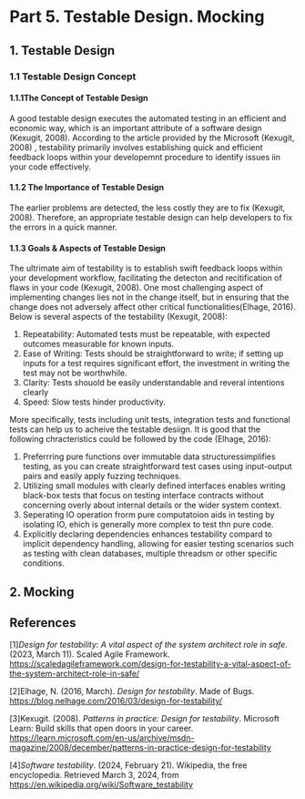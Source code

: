 # Part 5. Testable Design. Mocking

## 1. **Testable Design**

### 1.1 Testable Design Concept

#### 1.1.1The Concept of Testable Design

A good testable design executes the automated testing in an efficient and economic way, which is an important attribute of a software design (Kexugit, 2008). According to the article provided by the Microsoft  (Kexugit, 2008) , testability primarily involves establishing quick and efficient feedback loops within your developemnt procedure to identify issues iin your code effectively.

#### 1.1.2 The Importance of Testable Design

The earlier problems are detected, the less costly they are to fix (Kexugit, 2008). Therefore, an appropriate testable design can help developers to fix the errors in a quick manner.

#### 1.1.3 Goals & Aspects of Testable Design

The ultrimate aim of testability is to establish swift feedback loops within your development workflow, facilitating the detecton and recitification of flaws in your code (Kexugit, 2008). One most challenging aspect of implementing changes lies not in the change itself, but in ensuring that the change does not adversely affect other critical functionalities(Elhage, 2016). Below is several aspects of the testability (Kexugit, 2008): 

1) Repeatability: Automated tests must be repeatable, with expected outcomes measurable for known inputs.
2) Ease of Writing: Tests should be straightforward to write; if setting up inputs for a test requires significant effort, the investment in writing the test may not be worthwhile.
3) Clarity: Tests shouold be easily understandable and reveral intentions clearly
4) Speed: Slow tests hinder productivity.

More specifically, tests including unit tests, integration tests and functional tests can help us to acheive the testable desiign. It is good that the following chracteristics could be followed by the code (Elhage, 2016):

1. Preferrring pure functions over immutable data structuressimplifies testing, as you can create straightforward test cases using input-output pairs and easily apply fuzzing techniques.
2. Utilizing small modules with clearly defined interfaces enables writing black-box tests that focus on testing interface contracts without concerning overly about internal details or the wider system context.
3. Seperating IO operation frorm pure computatoion aids in testing by isolating IO, ehich is generally more complex to test thn pure code.
4. Explicitly declaring dependencies enhances testability compard to implicit dependency handling, allowing for easier testing scenarios such as testing with clean databases, multiple threadsm or other specific conditions.

## 2. **Mocking** 







## References

[1]*Design for testability: A vital aspect of the system architect role in safe*. (2023, March 11). Scaled Agile Framework. https://scaledagileframework.com/design-for-testability-a-vital-aspect-of-the-system-architect-role-in-safe/

[2]Elhage, N. (2016, March). *Design for testability*. Made of Bugs. https://blog.nelhage.com/2016/03/design-for-testability/

[3]Kexugit. (2008). *Patterns in practice: Design for testability*. Microsoft Learn: Build skills that open doors in your career. https://learn.microsoft.com/en-us/archive/msdn-magazine/2008/december/patterns-in-practice-design-for-testability

[4]*Software testability*. (2024, February 21). Wikipedia, the free encyclopedia. Retrieved March 3, 2024, from https://en.wikipedia.org/wiki/Software_testability

